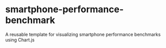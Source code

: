 # smartphone-performance-benchmark
A reusable template for visualizing smartphone performance benchmarks using Chart.js
